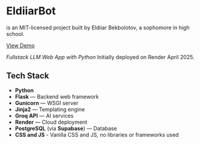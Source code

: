 # EldiiarBot

is an MIT-licensed project built by Eldiiar Bekbolotov, a sophomore in high school.

<a href='https://eldiiarbot.onrender.com/' target='_blank'>View Demo</a>

_Fullstack LLM Web App with Python_
Initially deployed on Render April 2025.

## Tech Stack

- **Python**
- **Flask** — Backend web framework
- **Gunicorn** — WSGI server
- **Jinja2** — Templating engine
- **Groq API** — AI services
- **Render** — Cloud deployment
- **PostgreSQL** (via **Supabase**) — Database
- **CSS and JS** - Vanilla CSS and JS, no libraries or frameworks used
